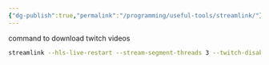 ```yaml
---
{"dg-publish":true,"permalink":"/programming/useful-tools/streamlink/"}
---
```


command to download twitch videos

```bash
streamlink --hls-live-restart --stream-segment-threads 3 --twitch-disable-ads -o "$(date -Iseconds).ts" https://twitch.tv/lostlands best
```